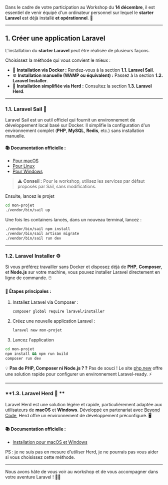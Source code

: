 Dans le cadre de votre participation au Workshop du **14 décembre**, il est essentiel de venir équipé d'un ordinateur personnel sur lequel le **starter Laravel** est déjà installé **et opérationnel**. 🚀

---

## 1. Créer une application Laravel

L'installation du **starter Laravel** peut être réalisée de plusieurs façons.

Choisissez la méthode qui vous convient le mieux :

- 🐳 **Installation via Docker :** Rendez-vous à la section **1.1. Laravel Sail**.
- ⚙️ **Installation manuelle (WAMP ou équivalent) :** Passez à la section **1.2. Laravel Installer**.
- 🌟 **Installation simplifiée via Herd :** Consultez la section **1.3. Laravel Herd**.

---

### **1.1. Laravel Sail 🐋**

Laravel Sail est un outil officiel qui fournit un environnement de développement local basé sur Docker. Il simplifie la configuration d'un environnement complet (**PHP**, **MySQL**, **Redis**, etc.) sans installation manuelle.

#### 📚 Documentation officielle :

- [Pour macOS](https://laravel.com/docs/11.x#sail-on-macos)
- [Pour Linux](https://laravel.com/docs/11.x#sail-on-linux)
- [Pour Windows](https://laravel.com/docs/11.x#sail-on-windows)

> ⚠️ **Conseil :** Pour le workshop, utilisez les services par défaut proposés par Sail, sans modifications.

Ensuite, lancez le projet

```bash
cd mon-projet
./vendor/bin/sail up
```

Une fois les containers lancés, dans un nouveau terminal, lancez :

```bash
./vendor/bin/sail npm install
./vendor/bin/sail artisan migrate
./vendor/bin/sail run dev
```

---

### **1.2. Laravel Installer ⚙️**

Si vous préférez travailler sans Docker et disposez déjà de **PHP**, **Composer**, et **Node.js** sur votre machine, vous pouvez installer Laravel directement en ligne de commande. 🖱️

#### 🚀 Étapes principales :

1. Installez Laravel via Composer :
    ```bash
    composer global require laravel/installer
    ```
2. Créez une nouvelle application Laravel :

    ```bash
    laravel new mon-projet
    ```

3. Lancez l'application

```bash
cd mon-projet
npm install && npm run build
composer run dev
```

💡 **Pas de PHP, Composer ni Node.js ? ?** Pas de souci ! Le site [php.new](https://php.new/) offre une solution rapide pour configurer un environnement Laravel-ready. ⚡


---

### **1.3. Laravel Herd 🐎 **

Laravel Herd est une solution légère et rapide, particulièrement adaptée aux utilisateurs de **macOS** et **Windows**. Développé en partenariat avec [Beyond Code](https://beyondco.de/), Herd offre un environnement de développement préconfiguré. 🖥️

#### 📚 Documentation officielle :

- [Installation pour macOS et Windows](https://herd.laravel.com/docs/windows/1/getting-started/installation)

PS : je ne suis pas en mesure d'utiliser Herd, je ne pourrais pas vous aider si vous choisissez cette méthode.

---

Nous avons hâte de vous voir au workshop et de vous accompagner dans votre aventure Laravel ! 🌟🎉
